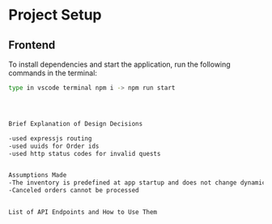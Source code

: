 # Project Setup

## Frontend


To install dependencies and start the application, run the following commands in the terminal:
```bash
type in vscode terminal npm i -> npm run start




Brief Explanation of Design Decisions

-used expressjs routing
-used uuids for Order ids
-used http status codes for invalid quests


Assumptions Made
-The inventory is predefined at app startup and does not change dynamically.
-Canceled orders cannot be processed


List of API Endpoints and How to Use Them

